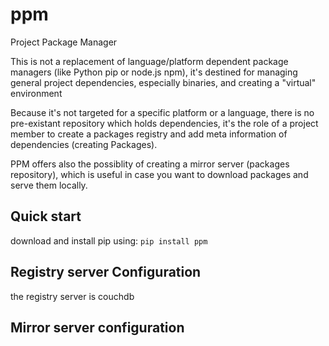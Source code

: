 ppm
===

Project Package Manager

This is not a replacement of language/platform dependent package managers (like Python pip or node.js npm), it's destined for managing general project dependencies, especially binaries, and creating a "virtual" environment

Because it's not targeted for a specific platform or a language, there is no pre-existant repository which holds dependencies, it's the role of a project member to create a packages registry and add meta information of dependencies (creating Packages).

PPM offers also the possiblity of creating a mirror server (packages repository), which is useful in case you want to download packages and serve them locally.

## Quick start
download and install pip using:
`pip install ppm`



## Registry server Configuration
the registry server is couchdb 

## Mirror server configuration

